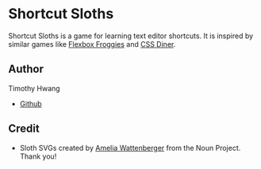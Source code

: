 Shortcut Sloths
=======

Shortcut Sloths is a game for learning text editor shortcuts. It is inspired by similar games like [Flexbox Froggies](http://flexboxfroggy.com) and [CSS Diner](http://flukeout.github.io/).

## Author

Timothy Hwang

* [Github](https://github.com/timhwang21)

## Credit

* Sloth SVGs created by [Amelia Wattenberger](https://thenounproject.com/wattenberger/) from the Noun Project. Thank you!
